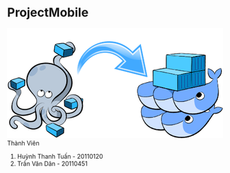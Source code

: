 # ProjectMobile
![Alt](https://github.com/HT-Tuan/Project-Cloud-Computing/blob/main/DB/picture.png?raw=true)
Thành Viên
1. Huỳnh Thanh Tuấn - 20110120
2. Trần Văn Dân     - 20110451
